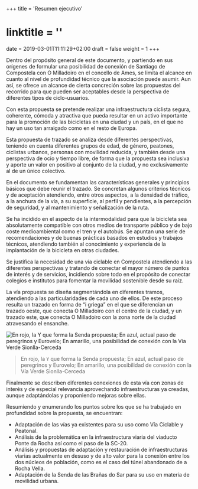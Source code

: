 +++
title = 'Resumen ejecutivo'
# linktitle = ''
date = 2019-03-01T11:11:29+02:00
draft = false
weight = 1
+++

Dentro del propósito general de este documento, y partiendo en sus orígenes de formular una posibilidad de conexión de Santiago de Compostela con O Milladoiro en el concello de Ames, se limita el alcance en cuanto al nivel de profundidad técnico que la asociación puede asumir. Aun así, se ofrece un alcance de cierta concreción sobre las propuestas del recorrido para que pueden ser aceptables desde la perspectiva de diferentes tipos de ciclo-usuarios.

Con esta propuesta se pretende realizar una infraestructura ciclista segura, coherente, cómoda y atractiva que pueda resultar en un activo importante para la promoción de las bicicletas en una ciudad y un país, en el que no hay un uso tan arraigado como en el resto de Europa.

Esta propuesta de trazado se analiza desde diferentes perspectivas, teniendo en cuenta diferentes grupos de edad, de género, peatones, ciclistas urbanos, personas con movilidad reducida, y también desde una perspectiva de ocio y tiempo libre, de forma que la propuesta sea inclusiva y aporte un valor en positivo al conjunto de la ciudad, y no exclusivamente al de un único colectivo.

En el documento se fundamentan las características generales y principios básicos que debe reunir el trazado. Se concretan algunos criterios técnicos y de aceptación atendiendo, entre otros aspectos, a la densidad de tráfico, a la anchura de la vía, a su superficie, al perfil y pendientes, a la percepción de seguridad, y al mantenimiento y señalización de la ruta.

Se ha incidido en el aspecto de la intermodalidad para que la bicicleta sea absolutamente compatible con otros medios de transporte público y de bajo coste medioambiental como el tren y el autobús. Se apuntan una serie de recomendaciones y de buenas prácticas basados en estudios y trabajos técnicos, atendiendo también al conocimiento y experiencia de la implantación de la bicicleta en otras ciudades.

Se justifica la necesidad de una vía ciclable en Compostela atendiendo a las diferentes perspectivas y tratando de conectar el mayor número de puntos de interés y de servicios, incidiendo sobre todo en el propósito de conectar colegios e institutos para fomentar la movilidad sostenible desde su raíz.

La vía propuesta se diseña segmentándola en diferentes tramos, atendiendo a las particularidades de cada uno de ellos. De este proceso resulta un trazado en forma de “i griega” en el que se diferencian un trazado oeste, que conecta O Milladoiro con el centro de la ciudad, y un trazado este, que conecta O Milladoiro con la zona norte de la ciudad atravesando el ensanche.

![En rojo, la `Y` que forma la Senda propuesta; En azul, actual paso de peregrinos y Eurovelo; En amarillo, una posibilidad de conexión con la Vía Verde Sionlla-Cerceda](img/299.png)

> En rojo, la `Y` que forma la Senda propuesta; En azul, actual paso de peregrinos y Eurovelo; En amarillo, una posibilidad de conexión con la Vía Verde Sionlla-Cerceda

Finalmente se describen diferentes conexiones de esta vía con zonas de interés y de especial relevancia aprovechando infraestructuras ya creadas, aunque adaptándolas y proponiendo mejoras sobre ellas.

Resumiendo y enumerando los puntos sobre los que se ha trabajado en profundidad sobre la propuesta, se encuentran:

- Adaptación de las vías ya existentes para su uso como Vía Ciclable y Peatonal.
- Análisis de la problemática en la infraestructura viaria del viaducto Ponte da Rocha así como el paso de la SC-20.
- Análisis y propuestas de adaptación y restauración de infraestructuras viarias actualmente en desuso y de alto valor para la conexión entre los dos núcleos de población, como es el caso del túnel abandonado de a Rocha Vella.
- Adaptación de la Senda de las Brañas do Sar para su uso en materia de movilidad urbana.
